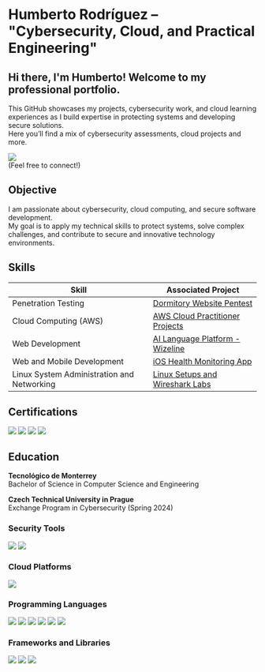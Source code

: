 # Humberto Rodríguez  – "Cybersecurity, Cloud, and Practical Engineering"

## Hi there, I'm Humberto! Welcome to my professional portfolio.  
This GitHub showcases my projects, cybersecurity work, and cloud learning experiences as I build expertise in protecting systems and developing secure solutions.  
Here you’ll find a mix of cybersecurity assessments, cloud projects and more.

<a href="https://www.linkedin.com/in/humbertoruan/" target="_blank" rel="noopener noreferrer"><img src="https://img.shields.io/badge/-LinkedIn-0072b1?&style=for-the-badge&logo=linkedin&logoColor=white"></a>  
(Feel free to connect!)

## Objective

I am passionate about cybersecurity, cloud computing, and secure software development.  
My goal is to apply my technical skills to protect systems, solve complex challenges, and contribute to secure and innovative technology environments.

## Skills

| Skill                                           | Associated Project                             |
|-------------------------------------------------|------------------------------------------------|
| Penetration Testing                             | <a href="https://github.com/HumbertoRdz/Penetration-Testing"> Dormitory Website Pentest</a>                   |
| Cloud Computing (AWS)                           | [AWS Cloud Practitioner Projects](#)           |
| Web Development                      | <a href="https://github.com/HumbertoRdz/itesm-socioformador-ene-feb-2023-equipo-4"> AI Language Platform - Wizeline </a> |
| Web and Mobile Development                      | <a href="https://github.com/HumbertoRdz/CoraDocWeb">iOS Health Monitoring App</a> |
| Linux System Administration and Networking      | [Linux Setups and Wireshark Labs](#)            |




## Certifications

<div>
    <img src="https://img.shields.io/badge/-CyberOps%20Associate-2C8540?&style=for-the-badge&logo=cisco&logoColor=white" />
    <img src="https://img.shields.io/badge/-Certified%20Fundamentals%20in%20Cybersecurity-1A477C?&style=for-the-badge&logo=fortinet&logoColor=white" />
    <img src="https://img.shields.io/badge/-Certificate%20in%20Cybersecurity%20(IRSI/SISAP)-0053CE?&style=for-the-badge&logo=academia&logoColor=white" />
    <img src="https://img.shields.io/badge/-AWS%20Certified%20Cloud%20Practitioner%20(In%20Progress)-232F3E?&style=for-the-badge&logo=amazonaws&logoColor=white" />
</div>


## Education

**Tecnológico de Monterrey**  
Bachelor of Science in Computer Science and Engineering

**Czech Technical University in Prague**  
Exchange Program in Cybersecurity (Spring 2024)

### Security Tools
<div>
    <img src="https://img.shields.io/badge/-Wireshark-1679A7?&style=for-the-badge&logo=Wireshark&logoColor=white" />
    <img src="https://img.shields.io/badge/-Burp%20Suite-FE6F2F?&style=for-the-badge&logo=PortSwigger&logoColor=white" />
</div>

### Cloud Platforms
<div>
    <img src="https://img.shields.io/badge/-AWS-232F3E?&style=for-the-badge&logo=amazonaws&logoColor=white" />
</div>

### Programming Languages
<div>
    <img src="https://img.shields.io/badge/-Python-3776AB?&style=for-the-badge&logo=python&logoColor=white" />
    <img src="https://img.shields.io/badge/-C++-00599C?&style=for-the-badge&logo=cplusplus&logoColor=white" />
    <img src="https://img.shields.io/badge/-TypeScript-3178C6?&style=for-the-badge&logo=typescript&logoColor=white" />
    <img src="https://img.shields.io/badge/-SwiftUI-FA7343?&style=for-the-badge&logo=swift&logoColor=white" />
    <img src="https://img.shields.io/badge/-HTML5-E34F26?&style=for-the-badge&logo=html5&logoColor=white" />
    <img src="https://img.shields.io/badge/-CSS3-1572B6?&style=for-the-badge&logo=css3&logoColor=white" />
</div>

### Frameworks and Libraries
<div>
    <img src="https://img.shields.io/badge/-Next.js-000000?&style=for-the-badge&logo=next.js&logoColor=white" />
    <img src="https://img.shields.io/badge/-MySQL-4479A1?&style=for-the-badge&logo=mysql&logoColor=white" />
    <img src="https://img.shields.io/badge/-TailwindCSS-06B6D4?&style=for-the-badge&logo=tailwindcss&logoColor=white" />
    <img src="https://img.shields.io/badge/-Auth0-EB5424?&style=for-the-badge
